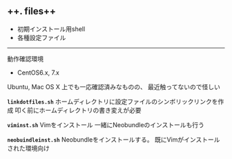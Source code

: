 **++. files++**
-
 - 初期インストール用shell
  - 各種設定ファイル

---
動作確認環境 
- CentOS6.x,  7.x

Ubuntu,  Mac OS X 上でも一応確認済みなものの、
最近触ってないので怪しい

**`linkdotfiles.sh`**
ホームディレクトリに設定ファイルのシンボリックリンクを作成
叩く前にホームディレクトリの書き変えが必要

**`viminst.sh`**
Vimをインストール
一緒にNeobundleのインストールも行う
 
**`neobuindleinst.sh`**
Neobundleをインストールする。
既にVimがインストールされた環境向け


